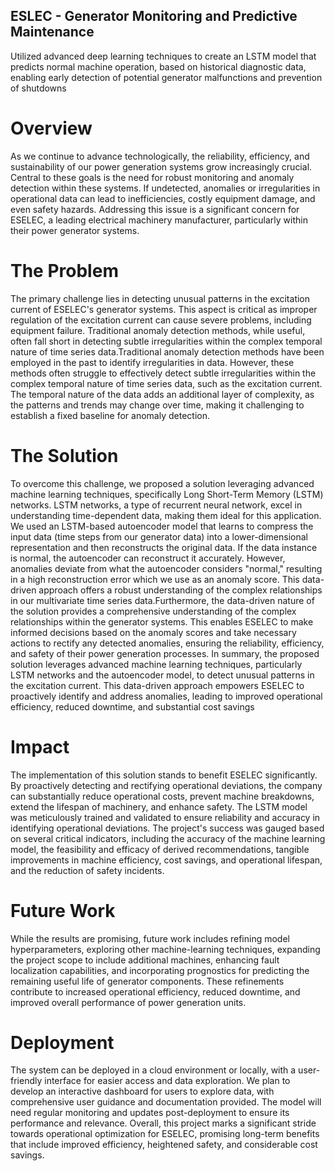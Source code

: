 ## ESLEC - Generator Monitoring and Predictive Maintenance
Utilized advanced deep learning techniques to create an LSTM model that predicts normal machine operation, based on historical diagnostic data, enabling early detection of potential generator malfunctions and prevention of shutdowns

# Overview
As we continue to advance technologically, the reliability, efficiency, and sustainability of our power generation systems grow increasingly crucial. Central to these goals is the need for robust monitoring and anomaly detection within these systems. If undetected, anomalies or irregularities in operational data can lead to inefficiencies, costly equipment damage, and even safety hazards. Addressing this issue is a significant concern for ESELEC, a leading electrical machinery manufacturer, particularly within their power generator systems.

# The Problem
The primary challenge lies in detecting unusual patterns in the excitation current of ESELEC's generator systems. This aspect is critical as improper regulation of the excitation current can cause severe problems, including equipment failure. Traditional anomaly detection methods, while useful, often fall short in detecting subtle irregularities within the complex temporal nature of time series data.Traditional anomaly detection methods have been employed in the past to identify irregularities in data. However, these methods often struggle to effectively detect subtle irregularities within the complex temporal nature of time series data, such as the excitation current. The temporal nature of the data adds an additional layer of complexity, as the patterns and trends may change over time, making it challenging to establish a fixed baseline for anomaly detection.

# The Solution
To overcome this challenge, we proposed a solution leveraging advanced machine learning techniques, specifically Long Short-Term Memory (LSTM) networks. LSTM networks, a type of recurrent neural network, excel in understanding time-dependent data, making them ideal for this application. We used an LSTM-based autoencoder model that learns to compress the input data (time steps from our generator data) into a lower-dimensional representation and then reconstructs the original data. If the data instance is normal, the autoencoder can reconstruct it accurately. However, anomalies deviate from what the autoencoder considers "normal," resulting in a high reconstruction error which we use as an anomaly score. This data-driven approach offers a robust understanding of the complex relationships in our multivariate time series data.Furthermore, the data-driven nature of the solution provides a comprehensive understanding of the complex relationships within the generator systems. This enables ESELEC to make informed decisions based on the anomaly scores and take necessary actions to rectify any detected anomalies, ensuring the reliability, efficiency, and safety of their power generation processes. In summary, the proposed solution leverages advanced machine learning techniques, particularly LSTM networks and the autoencoder model, to detect unusual patterns in the excitation current. This data-driven approach empowers ESELEC to proactively identify and address anomalies, leading to improved operational efficiency, reduced downtime, and substantial cost savings

# Impact
The implementation of this solution stands to benefit ESELEC significantly. By proactively detecting and rectifying operational deviations, the company can substantially reduce operational costs, prevent machine breakdowns, extend the lifespan of machinery, and enhance safety. The LSTM model was meticulously trained and validated to ensure reliability and accuracy in identifying operational deviations. The project's success was gauged based on several critical indicators, including the accuracy of the machine learning model, the feasibility and efficacy of derived recommendations, tangible improvements in machine efficiency, cost savings, and operational lifespan, and the reduction of safety incidents.

# Future Work
While the results are promising, future work includes refining model hyperparameters, exploring other machine-learning techniques, expanding the project scope to include additional machines, enhancing fault localization capabilities, and incorporating prognostics for predicting the remaining useful life of generator components. These refinements contribute to increased operational efficiency, reduced downtime, and improved overall performance of power generation units.

# Deployment
The system can be deployed in a cloud environment or locally, with a user-friendly interface for easier access and data exploration. We plan to develop an interactive dashboard for users to explore data, with comprehensive user guidance and documentation provided. The model will need regular monitoring and updates post-deployment to ensure its performance and relevance. Overall, this project marks a significant stride towards operational optimization for ESELEC, promising long-term benefits that include improved efficiency, heightened safety, and considerable cost savings.
